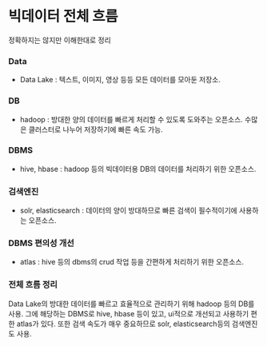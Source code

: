 # 빅데이터 전체 흐름

정확하지는 않지만 이해한대로 정리

### Data
- Data Lake : 텍스트, 이미지, 영상 등등 모든 데이터를 모아둔 저장소. 

### DB
- hadoop : 방대한 양의 데이터를 빠르게 처리할 수 있도록 도와주는 오픈소스. 수많은 클러스터로 나누어 저장하기에 빠른 속도 가능.

### DBMS
- hive, hbase : hadoop 등의 빅데이터용 DB의 데이터를 처리하기 위한 오픈소스.

### 검색엔진
- solr, elasticsearch : 데이터의 양이 방대하므로 빠른 검색이 필수적이기에 사용하는 오픈소스.

### DBMS 편의성 개선 
- atlas : hive 등의 dbms의 crud 작업 등을 간편하게 처리하기 위한 오픈소스.

### 전체 흐름 정리

Data Lake의 방대한 데이터를 빠르고 효율적으로 관리하기 위해 hadoop 등의 DB를 사용.
그에 해당하는 DBMS로 hive, hbase 등이 있고,  ui적으로 개선되고 사용하기 편한 atlas가 있다.
또한 검색 속도가 매우 중요하므로 solr, elasticsearch등의 검색엔진도 사용.
